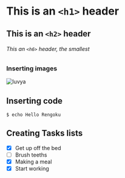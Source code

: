 # This is an `<h1>` header
## This is an `<h2>` header

###### This an `<h6>` header, the smallest


### Inserting images

![luvya](https://external-content.duckduckgo.com/iu/?u=https%3A%2F%2Fwww.icegif.com%2Fwp-content%2Fuploads%2F2022%2F11%2Ficegif-73.gif&f=1&nofb=1&ipt=6189ef0bb25d08744379acc6868624c1c460a322c88d538cedfc4ad4964ccdbf&ipo=images)

## Inserting code

```
$ echo Hello Rengoku
```

## Creating Tasks lists

- [x] Get up off the bed
- [ ] Brush teeths
- [x] Making a meal
- [x] Start working

